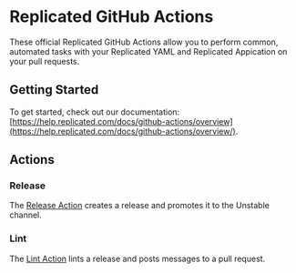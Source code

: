 # Replicated GitHub Actions

These official Replicated GitHub Actions allow you to perform common, automated tasks with your Replicated YAML and Replicated Appication on your pull requests.

## Getting Started

To get started, check out our documentation: [https://help.replicated.com/docs/github-actions/overview](https://help.replicated.com/docs/github-actions/overview/).

## Actions

### Release

The [Release Action](https://github.com/replicatedhq/replicated-action/tree/master/release) creates a release and promotes it to the Unstable channel.

### Lint

The [Lint Action](https://github.com/replicatedhq/replicated-action/tree/master/lint) lints a release and posts messages to a pull request.
